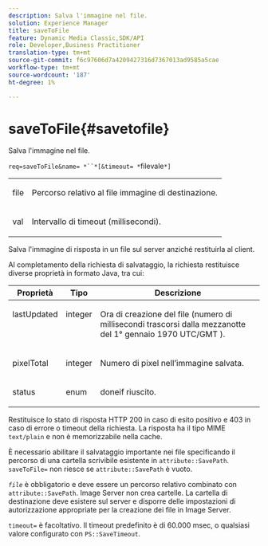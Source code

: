 ```yaml
---
description: Salva l'immagine nel file.
solution: Experience Manager
title: saveToFile
feature: Dynamic Media Classic,SDK/API
role: Developer,Business Practitioner
translation-type: tm+mt
source-git-commit: f6c97606d7a4209427316d7367013ad9585a5cae
workflow-type: tm+mt
source-wordcount: '187'
ht-degree: 1%

---
```



# saveToFile{#savetofile}

Salva l&#39;immagine nel file.

`req=saveToFile&name= *``*[&timeout= *`filevale`*]`

<table id="simpletable_5674FD9655FE4CDDB0E5DC8655890A66"> 
 <tr class="strow"> 
  <td class="stentry"> <p><span class="varname"> file</span> </p> </td> 
  <td class="stentry"> <p>Percorso relativo al file immagine di destinazione. </p></td> 
 </tr> 
 <tr class="strow"> 
  <td class="stentry"> <p><span class="varname"> val</span> </p></td> 
  <td class="stentry"> <p>Intervallo di timeout (millisecondi). </p></td> 
 </tr> 
</table>

Salva l&#39;immagine di risposta in un file sul server anziché restituirla al client.

Al completamento della richiesta di salvataggio, la richiesta restituisce diverse proprietà in formato Java, tra cui:

<table id="table_8BA8F75A0B7241BAB9B4359F97C21137"> 
 <thead> 
  <tr> 
   <th class="entry"> <b> Proprietà</b> </th> 
   <th class="entry"> <b> Tipo</b> </th> 
   <th class="entry"> <b> Descrizione</b> </th> 
  </tr> 
 </thead>
 <tbody> 
  <tr valign="top"> 
   <td> <p> <span class="codeph"> lastUpdated</span> </p> </td> 
   <td> <p> integer </p> </td> 
   <td> <p>Ora di creazione del file (numero di millisecondi trascorsi dalla mezzanotte del 1° gennaio 1970 UTC/GMT ). </p> </td> 
  </tr> 
  <tr valign="top"> 
   <td> <p> <span class="codeph"> pixelTotal</span> </p> </td> 
   <td> <p> integer </p> </td> 
   <td> <p> Numero di pixel nell’immagine salvata. </p> </td> 
  </tr> 
  <tr valign="top"> 
   <td> <p> <span class="codeph"> status</span> </p> </td> 
   <td> <p> enum </p> </td> 
   <td> <p> <span class="codeph"> </span> doneif riuscito. </p> </td> 
  </tr> 
 </tbody> 
</table>

Restituisce lo stato di risposta HTTP 200 in caso di esito positivo e 403 in caso di errore o timeout della richiesta. La risposta ha il tipo MIME `text/plain` e non è memorizzabile nella cache.

È necessario abilitare il salvataggio importante nei file specificando il percorso di una cartella scrivibile esistente in `attribute::SavePath`. `saveToFile=` non riesce se  `attribute::SavePath` è vuoto.

*`file`* è obbligatorio e deve essere un percorso relativo combinato con  `attribute::SavePath`. Image Server non crea cartelle. La cartella di destinazione deve esistere sul server e disporre delle impostazioni di autorizzazione appropriate per la creazione dei file in Image Server.

`timeout=` è facoltativo. Il timeout predefinito è di 60.000 msec, o qualsiasi valore configurato con `PS::SaveTimeout`.
